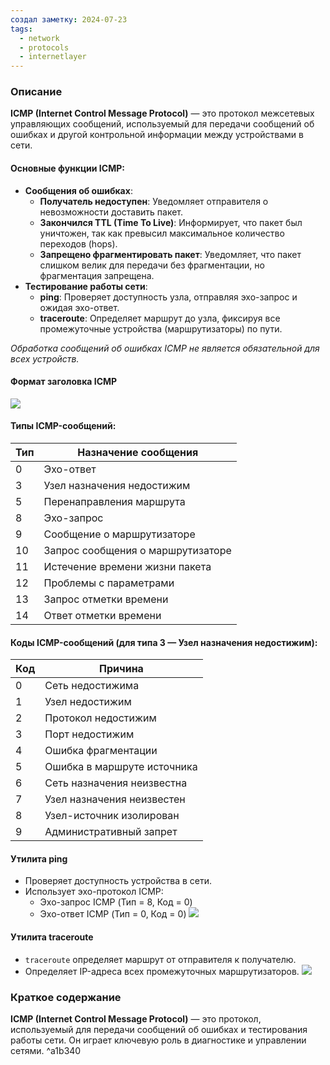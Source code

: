 ```yaml
---
создал заметку: 2024-07-23
tags:
  - network
  - protocols
  - internetlayer
---
```

### Описание

**ICMP (Internet Control Message Protocol)** — это протокол межсетевых управляющих сообщений, используемый для передачи сообщений об ошибках и другой контрольной информации между устройствами в сети.

#### Основные функции ICMP:
- **Сообщения об ошибках**:
    - **Получатель недоступен**: Уведомляет отправителя о невозможности доставить пакет.
    - **Закончился TTL (Time To Live)**: Информирует, что пакет был уничтожен, так как превысил максимальное количество переходов (hops).
    - **Запрещено фрагментировать пакет**: Уведомляет, что пакет слишком велик для передачи без фрагментации, но фрагментация запрещена.
- **Тестирование работы сети**:
    - **ping**: Проверяет доступность узла, отправляя эхо-запрос и ожидая эхо-ответ.
    - **traceroute**: Определяет маршрут до узла, фиксируя все промежуточные устройства (маршрутизаторы) по пути.

_Обработка сообщений об ошибках ICMP не является обязательной для всех устройств._

#### Формат заголовка ICMP

![](https://i.imgur.com/PYm7osf.png)

#### Типы ICMP-сообщений:

|Тип|Назначение сообщения|
|---|---|
|0|Эхо-ответ|
|3|Узел назначения недостижим|
|5|Перенаправления маршрута|
|8|Эхо-запрос|
|9|Сообщение о маршрутизаторе|
|10|Запрос сообщения о маршрутизаторе|
|11|Истечение времени жизни пакета|
|12|Проблемы с параметрами|
|13|Запрос отметки времени|
|14|Ответ отметки времени|

#### Коды ICMP-сообщений (для типа 3 — Узел назначения недостижим):

|Код|Причина|
|---|---|
|0|Сеть недостижима|
|1|Узел недостижим|
|2|Протокол недостижим|
|3|Порт недостижим|
|4|Ошибка фрагментации|
|5|Ошибка в маршруте источника|
|6|Сеть назначения неизвестна|
|7|Узел назначения неизвестен|
|8|Узел-источник изолирован|
|9|Административный запрет|

#### Утилита ping
- Проверяет доступность устройства в сети.
- Использует эхо-протокол ICMP:
    - Эхо-запрос ICMP (Тип = 8, Код = 0)
    - Эхо-ответ ICMP (Тип = 0, Код = 0)
![](https://i.imgur.com/1USgQ7d.gif)
#### Утилита traceroute
- `traceroute` определяет маршрут от отправителя к получателю.
- Определяет IP-адреса всех промежуточных маршрутизаторов.
![](https://i.imgur.com/8rXHcTn.gif)
### Краткое содержание

**ICMP (Internet Control Message Protocol)** — это протокол, используемый для передачи сообщений об ошибках и тестирования работы сети. Он играет ключевую роль в диагностике и управлении сетями. ^a1b340